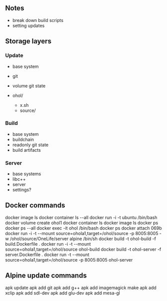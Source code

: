 ## Notes

 - break down build scripts
 - setting updates

## Storage layers

### Update

- base system
- git
- volume git state

- ohol/
  - x.sh
  - source/

### Build

- base system
- buildchain
- readonly git state
- build artifacts

### Server

- base systems
- libc++
- server
- settings?

## Docker commands

docker image ls
docker container ls --all
docker run -i -t ubuntu /bin/bash 
docker volume create ohol1
docker container ls
docker image ls
docker ps
docker ps --all
docker exec -it ohol /bin/bash
docker ps
docker attach 069b
docker run -i -t --mount source=ohola1,target=/ohol/source -p 8005:8005 -w /ohol/source/OneLife/server alpine /bin/sh
docker build -t ohol-build -f build.Dockerfile .
docker run -i -t --mount source=ohola1,target=/ohol/source ohol-build
docker build -t ohol-server -f server.Dockerfile .
docker run -t --mount source=ohola1,target=/ohol/source -p 8005:8005 ohol-server

## Alpine update commands

apk update
apk add git
apk add g++
apk add imagemagick make
apk add xclip
apk add sdl-dev
apk add glu-dev
apk add mesa-gl
